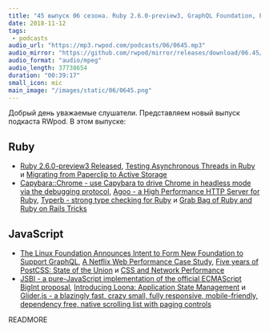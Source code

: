 ```yaml
---
title: "45 выпуск 06 сезона. Ruby 2.6.0-preview3, GraphQL Foundation, Five years of PostCSS, Capybara::Chrome, Agoo, Typerb, JSBI и прочее"
date: 2018-11-12
tags:
 - podcasts
audio_url: "https://mp3.rwpod.com/podcasts/06/0645.mp3"
audio_mirror: "https://github.com/rwpod/mirror/releases/download/06.45/0645.mp3"
audio_format: "audio/mpeg"
audio_length: 37738654
duration: "00:39:17"
small_icon: mic
main_image: "/images/static/06/0645.png"
---
```


Добрый день уважаемые слушатели. Представляем новый выпуск подкаста RWpod. В этом выпуске:

## Ruby

 - [Ruby 2.6.0-preview3 Released](https://www.ruby-lang.org/en/news/2018/11/06/ruby-2-6-0-preview3-released/), [Testing Asynchronous Threads in Ruby](https://blog.appsignal.com/2018/11/06/testing-asyncronous-threads-in-ruby.html) и [Migrating from Paperclip to Active Storage](https://blog.codeminer42.com/migrating-from-paperclip-to-activestorage-b37ef187fb17)
 - [Capybara::Chrome - use Capybara to drive Chrome in headless mode via the debugging protocol](https://github.com/carezone/capybara-chrome), [Agoo - a High Performance HTTP Server for Ruby](https://github.com/ohler55/agoo), [Typerb - strong type checking for Ruby](https://github.com/olegantonyan/typerb) и [Grab Bag of Ruby and Ruby on Rails Tricks](https://www.driftingruby.com/episodes/grab-bag-of-ruby-and-ruby-on-rails-tricks)

## JavaScript

 - [The Linux Foundation Announces Intent to Form New Foundation to Support GraphQL](https://www.linuxfoundation.org/press-release/2018/11/intent_to_form_graphql/), [A Netflix Web Performance Case Study](https://medium.com/dev-channel/a-netflix-web-performance-case-study-c0bcde26a9d9), [Five years of PostCSS: State of the Union](https://evilmartians.com/chronicles/five-years-of-postcss-state-of-the-union) и [CSS and Network Performance](https://csswizardry.com/2018/11/css-and-network-performance/)
 - [JSBI - a pure-JavaScript implementation of the official ECMAScript BigInt proposal](https://github.com/GoogleChromeLabs/jsbi), [Introducing Loona: Application State Management](https://medium.com/the-guild/loona-state-management-graphql-77baf6734f1) и [Glider.js - a blazingly fast, crazy small, fully responsive, mobile-friendly, dependency free, native scrolling list with paging controls](https://nickpiscitelli.github.io/Glider.js/)

READMORE
